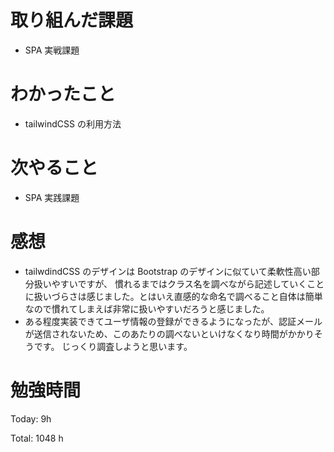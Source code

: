 # 取り組んだ課題

- SPA 実戦課題

# わかったこと

- tailwindCSS の利用方法

# 次やること

- SPA 実践課題

# 感想

- tailwdindCSS のデザインは Bootstrap のデザインに似ていて柔軟性高い部分扱いやすいですが、
  慣れるまではクラス名を調べながら記述していくことに扱いづらさは感じました。とはいえ直感的な命名で調べること自体は簡単なので慣れてしまえば非常に扱いやすいだろうと感じました。
- ある程度実装できてユーザ情報の登録ができるようになったが、認証メールが送信されないため、このあたりの調べないといけなくなり時間がかかりそうです。
  じっくり調査しようと思います。

# 勉強時間

Today: 9h

Total: 1048 h
